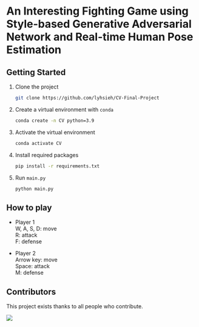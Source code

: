 # An Interesting Fighting Game using Style-based Generative Adversarial Network and Real-time Human Pose Estimation

## Getting Started
1. Clone the project
    ```bash
    git clone https://github.com/lyhsieh/CV-Final-Project
    ```
1. Create a virtual environment with `conda`
    ```bash
    conda create -n CV python=3.9
    ```

1. Activate the virtual environment
    ```bash 
    conda activate CV
    ```

1. Install required packages
    ```bash
    pip install -r requirements.txt
    ```

1. Run `main.py`
	```bash
	python main.py
	```

## How to play
- Player 1  
W, A, S, D: move  
R: attack  
F: defense  

- Player 2  
Arrow key: move  
Space: attack  
M: defense

## Contributors

This project exists thanks to all people who contribute.

<a href="https://github.com/LeoTheBestCoder/CV-Final-Project/graphs/contributors">
  <img src="https://contrib.rocks/image?repo=LeoTheBestCoder/CV-Final-Project" />
</a>
